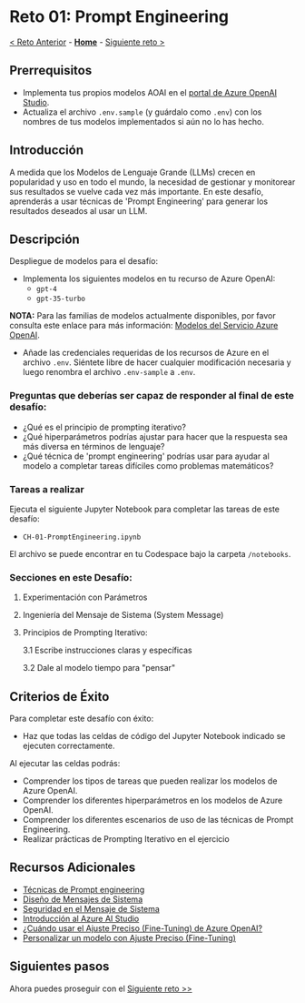 # Reto 01: Prompt Engineering

[< Reto Anterior](./Challenge-00.md) -  **[Home](../README.md)** - [Siguiente reto >](./Challenge-02.md)

## Prerrequisitos

* Implementa tus propios modelos AOAI en el [portal de Azure OpenAI Studio](https://oai.azure.com/portal/).
* Actualiza el archivo `.env.sample` (y guárdalo como `.env`) con los nombres de tus modelos implementados si aún no lo has hecho.

## Introducción

A medida que los Modelos de Lenguaje Grande (LLMs) crecen en popularidad y uso en todo el mundo, la necesidad de gestionar y monitorear sus resultados se vuelve cada vez más importante. En este desafío, aprenderás a usar técnicas de 'Prompt Engineering' para generar los resultados deseados al usar un LLM.

## Descripción
Despliegue de modelos para el desafío:
- Implementa los siguientes modelos en tu recurso de Azure OpenAI:
  - `gpt-4`
  - `gpt-35-turbo`

**NOTA:** Para las familias de modelos actualmente disponibles, por favor consulta este enlace para más información: [Modelos del Servicio Azure OpenAI](https://learn.microsoft.com/es-mx/azure/ai-services/openai/concepts/models).

- Añade las credenciales requeridas de los recursos de Azure en el archivo ``.env``. Siéntete libre de hacer cualquier modificación necesaria y luego renombra el archivo `.env-sample` a `.env`.

### Preguntas que deberías ser capaz de responder al final de este desafío:
- ¿Qué es el principio de prompting iterativo?
- ¿Qué hiperparámetros podrías ajustar para hacer que la respuesta sea más diversa en términos de lenguaje?
- ¿Qué técnica de 'prompt engineering' podrías usar para ayudar al modelo a completar tareas difíciles como problemas matemáticos?

### Tareas a realizar
Ejecuta el siguiente Jupyter Notebook para completar las tareas de este desafío:
- `CH-01-PromptEngineering.ipynb`

El archivo se puede encontrar en tu Codespace bajo la carpeta `/notebooks`.

### Secciones en este Desafío:
1. Experimentación con Parámetros
2. Ingeniería del Mensaje de Sistema (System Message)
3. Principios de Prompting Iterativo:

   3.1 Escribe instrucciones claras y específicas
   
   3.2 Dale al modelo tiempo para "pensar"

## Criterios de Éxito
Para completar este desafío con éxito:

- Haz que todas las celdas de código del Jupyter Notebook indicado se ejecuten correctamente.

Al ejecutar las celdas podrás:
- Comprender los tipos de tareas que pueden realizar los modelos de Azure OpenAI.
- Comprender los diferentes hiperparámetros en los modelos de Azure OpenAI.
- Comprender los diferentes escenarios de uso de las técnicas de Prompt Engineering.
- Realizar prácticas de Prompting Iterativo en el ejercicio


## Recursos Adicionales
- [Técnicas de Prompt engineering](https://learn.microsoft.com/es-mx/azure/cognitive-services/openai/concepts/prompt-engineering)
- [Diseño de Mensajes de Sistema](https://learn.microsoft.com/es-mx/azure/cognitive-services/openai/concepts/advanced-prompt-engineering?pivots=programming-language-chat-completions)
- [Seguridad en el Mensaje de Sistema](https://learn.microsoft.com/es-mx/azure/cognitive-services/openai/concepts/system-message)
- [Introducción al Azure AI Studio](https://learn.microsoft.com/es-mx/training/modules/introduction-to-azure-ai-studio/)
- [¿Cuándo usar el Ajuste Preciso (Fine-Tuning) de Azure OpenAI?](https://learn.microsoft.com/es-mx/azure/cognitive-services/openai/how-to/prepare-dataset)
- [Personalizar un modelo con Ajuste Preciso (Fine-Tuning)](https://learn.microsoft.com/es-mx/azure/cognitive-services/openai/how-to/fine-tuning?pivots=programming-language-studio)

## Siguientes pasos
Ahora puedes proseguir con el [Siguiente reto >>](./Challenge-02.md)